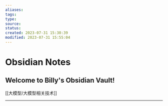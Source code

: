 ```yaml
---
aliases: 
tags: 
type: 
source: 
status: 
created: 2023-07-31 15:30:39
modified: 2023-07-31 15:55:04
---
```


# Obsidian Notes

## Welcome to Billy's Obsidian Vault!

[[大模型/大模型相关技术]]

---

